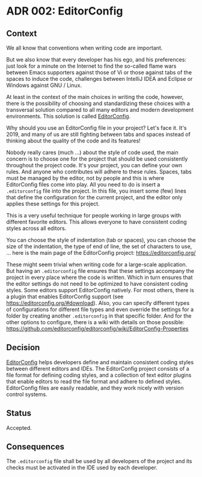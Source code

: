 <!--
© 2021 Marco Bresciani

Copying and distribution of this file, with or without modification, are
permitted in any medium without royalty provided the copyright notice
and this notice are preserved.
This file is offered as-is, without any warranty.

SPDX-FileCopyrightText: 2021 Marco Bresciani

SPDX-License-Identifier: FSFAP
-->
# ADR 002: EditorConfig

## Context
We all know that conventions when writing code are important.

But we also know that every developer has his ego, and his preferences:
just look for a minute on the Internet to find the so-called flame wars
between Emacs supporters against those of Vi or those against tabs of
the spaces to induce the code, challenges between IntelliJ IDEA and
Eclipse or Windows against GNU / Linux.

At least in the context of the main choices in writing the code,
however, there is the possibility of choosing and standardizing these
choices with a transversal solution compared to all many editors and
modern development environments.
This solution is called [EditorConfig](https://editorconfig.org/).

Why should you use an EditorConfig file in your project?
Let's face it.
It's 2019, and many of us are still fighting between tabs and spaces
instead of thinking about the quality of the code and its features!

Nobody really cares (much ...) about the style of code used, the main
concern is to choose one for the project that should be used
consistently throughout the project code.
It's your project, you can define your own rules.
And anyone who contributes will adhere to these rules.
Spaces, tabs must be managed by the editor, not by people and this is
where EditorConfig files come into play.
All you need to do is insert a `.editorconfig` file into the project.
In this file, you insert some (few) lines that define the configuration
for the current project, and the editor only applies these settings for
this project.

This is a very useful technique for people working in large groups with
different favorite editors.
This allows everyone to have consistent coding styles across all
editors.

You can choose the style of indentation (tab or spaces), you can choose
the size of the indentation, the type of end of line, the set of
characters to use, ... here is the main page of the EditorConfig
project: https://editorconfig.org/

These might seem trivial when writing code for a large-scale
application.
But having an `.editorconfig` file ensures that these settings accompany
the project in every place where the code is written.
Which in turn ensures that the editor settings do not need to be
optimized to have consistent coding styles.
Some editors support EditorConfig natively.
For most others, there is a plugin that enables EditorConfig support
(see https://editorconfig.org/#download).
Also, you can specify different types of configurations for different
file types and even override the settings for a folder by creating
another `.editorconfig` in that specific folder.
And for the other options to configure, there is a wiki with details on
those possible:
https://github.com/editorconfig/editorconfig/wiki/EditorConfig-Properties

## Decision
[EditorConfig](https://editorconfig.org/) helps developers define and
maintain consistent coding styles between different editors and IDEs.
The EditorConfig project consists of a file format for defining coding
styles, and a collection of text editor plugins that enable editors to
read the file format and adhere to defined styles.
EditorConfig files are easily readable, and they work nicely with
version  control systems.

## Status
Accepted.

## Consequences
The `.editorconfig` file shall be used by all developers of the project
and its checks must be activated in the IDE used by each developer.
